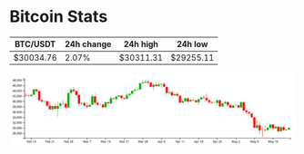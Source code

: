 # Bitcoin Stats

BTC/USDT|24h change|24h high|24h low|
|---|---|---|---|
|$30034.76|2.07%|$30311.31|$29255.11|

<img src="./chart.svg">
